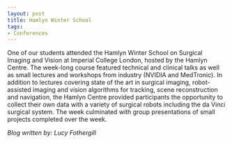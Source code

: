 ```yaml
---
layout: post
title: Hamlyn Winter School
tags:
- Conferences
---
```


One of our students attended the Hamlyn Winter School on Surgical Imaging and Vision at Imperial College London, hosted by the Hamlyn Centre. The week-long course featured technical and clinical talks as well as small lectures and workshops from industry (NVIDIA and MedTronic). In addition to lectures covering state of the art in surgical imaging, robot-assisted imaging and vision algorithms for tracking, scene reconstruction and navigation, the Hamlyn Centre provided participants the opportunity to collect their own data with a variety of surgical robots including the da Vinci surgical system. The week culminated with group presentations of small projects completed over the week.  




*Blog written by: Lucy Fothergill*
